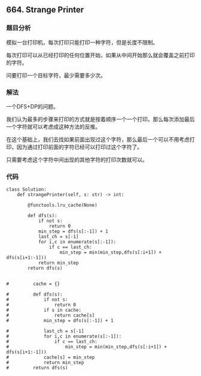 ## 664. Strange Printer

### 题目分析
模拟一台打印机，每次打印只能打印一种字符，但是长度不限制。

每次打印可以从已经打印的任何位置开始，如果从中间开始那么就会覆盖之前打印的字符。

问要打印一个目标字符，最少需要多少次。

### 解法

一个DFS+DP的问题。

我们认为最多的步骤来打印的方式就是按着顺序一个一个打印。那么每次添加最后一个字符就可以考虑成这种方法的反推。

在这个基础上，我们去找如果前面出现过这个字符，那么最后一个可以不用考虑打印，因为通过打印前面的字符已经可以打印过这个字符了。

只需要考虑这个字符中间出现的其他字符的打印次数就可以。


### 代码
```
class Solution:
    def strangePrinter(self, s: str) -> int:

        @functools.lru_cache(None)
        
        def dfs(s):
            if not s:
                return 0
            min_step = dfs(s[:-1]) + 1
            last_ch = s[-1]
            for i,c in enumerate(s[:-1]):
                if c == last_ch:
                    min_step = min(min_step,dfs(s[:i+1]) + dfs(s[i+1:-1]))
            return min_step
        return dfs(s)        
        
        
#         cache = {}
        
#         def dfs(s):
#             if not s:
#                 return 0
#             if s in cache:
#                 return cache[s]
#             min_step = dfs(s[:-1]) + 1
            
#             last_ch = s[-1]
#             for i,c in enumerate(s[:-1]):
#                 if c == last_ch:
#                     min_step = min(min_step,dfs(s[:i+1]) + dfs(s[i+1:-1]))
#             cache[s] = min_step
#             return min_step
#         return dfs(s)

```


                
